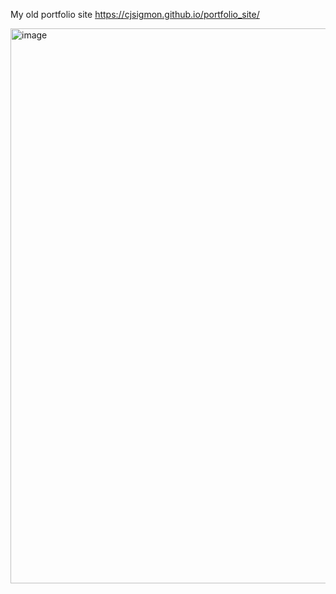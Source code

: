 My old portfolio site https://cjsigmon.github.io/portfolio_site/

<img width="1651" height="888" alt="image" src="https://github.com/user-attachments/assets/6c382e06-4aa5-4fd0-b48c-e8928f5b2f00" />
